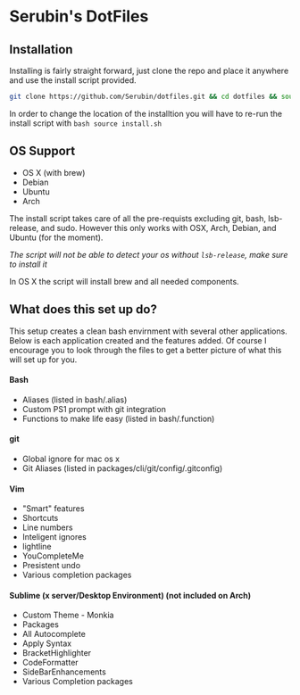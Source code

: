 # Serubin's DotFiles
## Installation

Installing is fairly straight forward, just clone the repo and place it anywhere and use the install script provided.
```bash
git clone https://github.com/Serubin/dotfiles.git && cd dotfiles && source install.sh
```
In order to change the location of the installtion you will have to re-run the install script with ```bash source install.sh ```

## OS Support
* OS X (with brew)
* Debian
* Ubuntu
* Arch

The install script takes care of all the pre-requists excluding git, bash, lsb-release, and sudo. However this only works with OSX, Arch,  Debian, and Ubuntu (for the moment). 

*The script will not be able to detect your os without ```lsb-release```, make sure to install it*

In OS X the script will install brew and all needed components. 

## What does this set up do?

This setup creates a clean bash envirnment with several other applications. Below is each application created and the features added. Of course I encourage you to look through the files to get a better picture of what this will set up for you.

#### Bash
*   Aliases (listed in bash/.alias)
*   Custom PS1 prompt with git integration
*   Functions to make life easy (listed in bash/.function) 

#### git
* Global ignore for mac os x
* Git Aliases (listed in packages/cli/git/config/.gitconfig)

#### Vim
* "Smart" features
* Shortcuts
* Line numbers
* Inteligent ignores
* lightline
* YouCompleteMe
* Presistent undo
* Various completion packages

#### Sublime (x server/Desktop Environment) (not included on Arch)
* Custom Theme - Monkia
* Packages
 * All Autocomplete
 * Apply Syntax
 * BracketHighlighter
 * CodeFormatter
 * SideBarEnhancements
 * Various Completion packages

